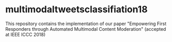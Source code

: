 # multimodaltweetsclassifiation18
This repository contains the implementation of our paper "Empowering First Responders through Automated Multimodal Content Moderation" (accepted at IEEE ICCC 2018)
